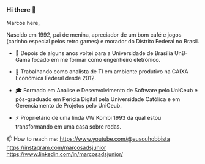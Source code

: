 ### Hi there 👋
Marcos here, 

Nascido em 1992, pai de menina, apreciador de um bom café e jogos (carinho especial pelos retro games) e morador do Distrito Federal no Brasil.

- 🤔 Depois de alguns anos voltei para a Universidade de Brasília UnB-Gama focado em me formar como engenheiro eletrônico.

- 💼 Trabalhando como analista de TI em ambiente produtivo na CAIXA Econômica Federal desde 2012.

- 🎓 Formado em Analise e Desenvolvimento de Software pelo UniCeub e pós-graduado em Perícia Digital pela Universidade Católica e em Gerenciamento de Projetos pelo UniCeub.

- ⚡ Proprietário de uma linda VW Kombi 1993 da qual estou transformando em uma casa sobre rodas.

📫 How to reach me:
    https://www.youtube.com/@eusouhobbista
    https://instagram.com/marcosadsjunior
    https://www.linkedin.com/in/marcosadsjunior/
